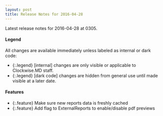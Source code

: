 ```yaml
---
layout: post
title: Release Notes for 2016-04-28
---
```


Latest release notes for 2016-04-28 at 0305.

<div class='legend' markdown='1'>

#### Legend

All changes are available immediately unless labeled as internal or dark code:

- {:.legend} [internal] changes are only visible or applicable to Clockwise.MD staff.
- {:.legend} [dark code] changes are hidden from general use until made visible at a later date.

</div>

<div class='features' markdown='1'>

#### Features

- {:.feature} Make sure new reports data is freshly cached
- {:.feature} Add flag to ExternalReports to enable/disable pdf previews

</div>

